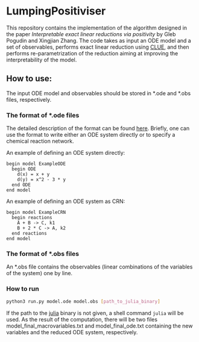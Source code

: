 # LumpingPositiviser

This repository contains the implementation of the algorithm designed in the paper *Interpretable exact linear reductions via positivity* by Gleb Pogudin and Xingjian Zhang.
The code takes as input an ODE model and a set of observables, performs exact linear reduction using [CLUE](https://github.com/pogudingleb/CLUE), and then performs re-parametrization of the reduction aiming at improving the interpretability of the model.

## How to use:

The input ODE model and observables should be stored in \*.ode and \*.obs files, respectively.

### The format of \*.ode files

The detailed description of the format can be found [here](https://doi.org/10.1007/978-3-030-31304-3_13).
Briefly, one can use the format to write either an ODE system directly or to specify a chemical reaction network.

An example of defining an ODE system directly:

```
begin model ExampleODE
  begin ODE
    d(x) = x + y
    d(y) = x^2 - 3 * y
  end ODE
end model
```

An example of defining an ODE system as CRN:

```
begin model ExampleCRN
  begin reactions
    A + B -> C, k1
    B + 2 * C -> A, k2
  end reactions
end model
```

### The format of \*.obs files

An \*.obs file contains the observables (linear combinations of the variables of the system) one by line.

### How to run

```sh 
python3 run.py model.ode model.obs [path_to_julia_binary]
``` 

If the path to the [julia](https://julialang.org/) binary is not given, a shell command `julia` will be used.
As the result of the computation, there will be two files model_final_macrovariables.txt and model_final_ode.txt containing the new variables and the reduced ODE system, respectively.
